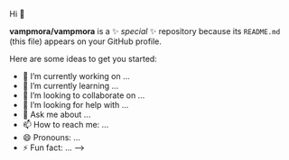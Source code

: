 Hi 👋

<!--

<img src='https://virtualwindow.com/wp-content/uploads/2015/09/DKC-Web-Design-Banner.jpg' alt=""></img>
<h1 align="center">Hi 👋, I'm Amr Elmansoury</h1>
<h3 align="center">I'm a passionate frontend developer based in Canada 🍁. I describe myself as a developer who loves coding, open source, and the web platform ❤️</h3>

<img  align="right" alt="coding" width="400" src="https://miro.medium.com/max/1360/1*IRGHmiGsa16stedQvIaZfw.gif">

<p align="left"> <img src="https://komarev.com/ghpvc/?username=vampmora&label=Profile%20views&color=0e75b6&style=flat" alt="vampmora" /> </p>

<p align="left"> <a href="https://twitter.com/mora123456" target="blank"><img src="https://img.shields.io/twitter/follow/mora123456?logo=twitter&style=for-the-badge" alt="mora123456" /></a> </p>

- 🌱 I’m currently learning **React js.**

- 👨‍💻 All of my projects are available at [/* */](/* */)

- 📫 How to reach me **vampmora@gmail.com ,**

<h3 align="left">Connect with me:</h3>
<p align="left">
<a href="https://codepen.io/vampmora" target="blank"><img align="center" src="https://raw.githubusercontent.com/rahuldkjain/github-profile-readme-generator/master/src/images/icons/Social/codepen.svg" alt="vampmora" height="30" width="40" /></a>
<a href="https://twitter.com/mora123456" target="blank"><img align="center" src="https://raw.githubusercontent.com/rahuldkjain/github-profile-readme-generator/master/src/images/icons/Social/twitter.svg" alt="mora123456" height="30" width="40" /></a>
<a href="https://linkedin.com/in/amr elmansoury" target="blank"><img align="center" src="https://raw.githubusercontent.com/rahuldkjain/github-profile-readme-generator/master/src/images/icons/Social/linked-in-alt.svg" alt="amr elmansoury" height="30" width="40" /></a>
<a href="https://codesandbox.com/amr-elmansoury" target="blank"><img align="center" src="https://raw.githubusercontent.com/rahuldkjain/github-profile-readme-generator/master/src/images/icons/Social/codesandbox.svg" alt="amr-elmansoury" height="30" width="40" /></a>
<a href="https://instagram.com/codind_is_magic1" target="blank"><img align="center" src="https://raw.githubusercontent.com/rahuldkjain/github-profile-readme-generator/master/src/images/icons/Social/instagram.svg" alt="codind_is_magic1" height="30" width="40" /></a>
</p>

<h3 align="left">Languages and Tools:</h3>
<p align="left"> <a href="https://getbootstrap.com" target="_blank" rel="noreferrer"> <img src="https://raw.githubusercontent.com/devicons/devicon/master/icons/bootstrap/bootstrap-plain-wordmark.svg" alt="bootstrap" width="40" height="40"/> </a> <a href="https://www.w3schools.com/css/" target="_blank" rel="noreferrer"> <img src="https://raw.githubusercontent.com/devicons/devicon/master/icons/css3/css3-original-wordmark.svg" alt="css3" width="40" height="40"/> </a> <a href="https://www.w3.org/html/" target="_blank" rel="noreferrer"> <img src="https://raw.githubusercontent.com/devicons/devicon/master/icons/html5/html5-original-wordmark.svg" alt="html5" width="40" height="40"/> </a> <a href="https://developer.mozilla.org/en-US/docs/Web/JavaScript" target="_blank" rel="noreferrer"> <img src="https://raw.githubusercontent.com/devicons/devicon/master/icons/javascript/javascript-original.svg" alt="javascript" width="40" height="40"/> </a> <a href="https://reactjs.org/" target="_blank" rel="noreferrer"> <img src="https://raw.githubusercontent.com/devicons/devicon/master/icons/react/react-original-wordmark.svg" alt="react" width="40" height="40"/> </a> </p>

<p><img align="left" src="https://github-readme-stats.vercel.app/api/top-langs?username=vampmora&show_icons=true&locale=en&layout=compact" alt="vampmora" /></p>

<p>&nbsp;<img align="center" src="https://github-readme-stats.vercel.app/api?username=vampmora&show_icons=true&locale=en" alt="vampmora" /></p>

<p><img align="center" src="https://github-readme-streak-stats.herokuapp.com/?user=vampmora&" alt="vampmora" /></p>

-->



**vampmora/vampmora** is a ✨ _special_ ✨ repository because its `README.md` (this file) appears on your GitHub profile.

Here are some ideas to get you started:

- 🔭 I’m currently working on ...
- 🌱 I’m currently learning ...
- 👯 I’m looking to collaborate on ...
- 🤔 I’m looking for help with ...
- 💬 Ask me about ...
- 📫 How to reach me: ...
- 😄 Pronouns: ...
- ⚡ Fun fact: ...
-->
